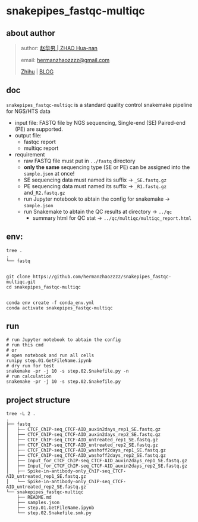 # snakepipes_fastqc-multiqc
## about author

> author: [赵华男 | ZHAO Hua-nan](https://scholar.google.com/citations?user=ojSVoWQAAAAJ&hl=en)
>
> email: hermanzhaozzzz@gmail.com
>
> [Zhihu](https://www.zhihu.com/people/hymanzhaozzzz) | [BLOG](http://zhaohuanan.cc)

## doc
`snakepipes_fastqc-multiqc` is a standard quality control snakemake pipeline for NGS/HTS data
- input file: FASTQ file by NGS sequencing, Single-end (SE) Paired-end (PE) are supported.
- output file:
    - fastqc report
    - multiqc report
- requirement
    - raw FASTQ file must put in `../fastq` directory
    - **only the same** sequencing type (SE or PE) can be assigned into the `sample.json` at once!
    - SE sequencing data must named its suffix -> `_SE.fastq.gz`
    - PE sequencing data must named its suffix -> `_R1.fastq.gz` and`_R2.fastq.gz`
    - run Jupyter notebook to abtain the config for snakemake -> `sample.json`
    - run Snakemake to abtain the QC results at directory -> `../qc`
        - summary html for QC stat -> `../qc/multiqc/multiqc_report.html`


## env:
```
tree .
.
└── fastq


git clone https://github.com/hermanzhaozzzz/snakepipes_fastqc-multiqc.git
cd snakepipes_fastqc-multiqc


conda env create -f conda_env.yml
conda activate snakepipes_fastqc-multiqc
```
## run
```shell
# run Jupyter notebook to abtain the config
# run this cmd
# or
# open notebook and run all cells
runipy step.01.GetFileName.ipynb
# dry run for test
snakemake -pr -j 10 -s step.02.Snakefile.py -n
# run calculation
snakemake -pr -j 10 -s step.02.Snakefile.py
```


## project structure
```shell
tree -L 2 .
.
├── fastq
│   ├── CTCF_ChIP-seq_CTCF-AID_auxin2days_rep1_SE.fastq.gz
│   ├── CTCF_ChIP-seq_CTCF-AID_auxin2days_rep2_SE.fastq.gz
│   ├── CTCF_ChIP-seq_CTCF-AID_untreated_rep1_SE.fastq.gz
│   ├── CTCF_ChIP-seq_CTCF-AID_untreated_rep2_SE.fastq.gz
│   ├── CTCF_ChIP-seq_CTCF-AID_washoff2days_rep1_SE.fastq.gz
│   ├── CTCF_ChIP-seq_CTCF-AID_washoff2days_rep2_SE.fastq.gz
│   ├── Input_for_CTCF_ChIP-seq_CTCF-AID_auxin2days_rep1_SE.fastq.gz
│   ├── Input_for_CTCF_ChIP-seq_CTCF-AID_auxin2days_rep2_SE.fastq.gz
│   ├── Spike-in-antibody-only_ChIP-seq_CTCF-AID_untreated_rep1_SE.fastq.gz
│   └── Spike-in-antibody-only_ChIP-seq_CTCF-AID_untreated_rep2_SE.fastq.gz
└── snakepipes_fastqc-multiqc
    ├── README.md
    ├── samples.json
    ├── step.01.GetFileName.ipynb
    └── step.02.Snakefile.smk.py
```


    
